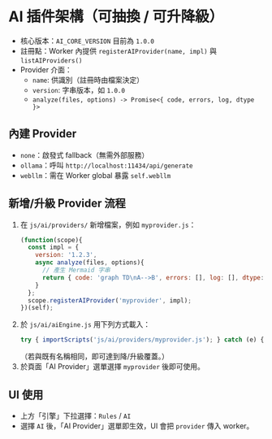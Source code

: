# AI 插件架構（可抽換 / 可升降級）

- 核心版本：`AI_CORE_VERSION` 目前為 `1.0.0`
- 註冊點：Worker 內提供 `registerAIProvider(name, impl)` 與 `listAIProviders()`
- Provider 介面：
  - `name`: 供識別（註冊時由檔案決定）
  - `version`: 字串版本，如 `1.0.0`
  - `analyze(files, options) -> Promise<{ code, errors, log, dtype }>`

## 內建 Provider
- `none`：啟發式 fallback（無需外部服務）
- `ollama`：呼叫 `http://localhost:11434/api/generate`
- `webllm`：需在 Worker global 暴露 `self.webllm`

## 新增/升級 Provider 流程
1. 在 `js/ai/providers/` 新增檔案，例如 `myprovider.js`：
   ```js
   (function(scope){
     const impl = {
       version: '1.2.3',
       async analyze(files, options){
         // 產生 Mermaid 字串
         return { code: 'graph TD\nA-->B', errors: [], log: [], dtype: options.diagram || 'flowchart' };
       }
     };
     scope.registerAIProvider('myprovider', impl);
   })(self);
   ```
2. 於 `js/ai/aiEngine.js` 用下列方式載入：
   ```js
   try { importScripts('js/ai/providers/myprovider.js'); } catch (e) {}
   ```
   （若與既有名稱相同，即可達到降/升級覆蓋。）
3. 於頁面「AI Provider」選單選擇 `myprovider` 後即可使用。

## UI 使用
- 上方「引擎」下拉選擇：`Rules` / `AI`
- 選擇 `AI` 後，「AI Provider」選單即生效，UI 會把 `provider` 傳入 worker。

